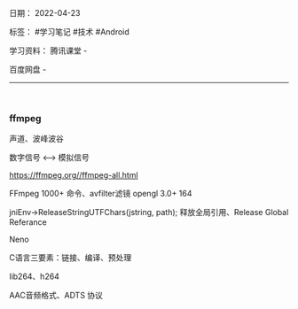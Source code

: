 日期： 2022-04-23

标签： #学习笔记 #技术 #Android 

学习资料： 
腾讯课堂 - 

百度网盘 - 

---
<br>

### ffmpeg

声道、波峰波谷

数字信号 <--> 模拟信号

https://ffmpeg.org//ffmpeg-all.html

FFmpeg 1000+ 命令、avfilter滤镜
opengl 3.0+ 164

jniEnv->ReleaseStringUTFChars(jstring, path);   释放全局引用、Release Global Referance

Neno

C语言三要素：链接、编译、预处理

lib264、h264

AAC音频格式、ADTS 协议